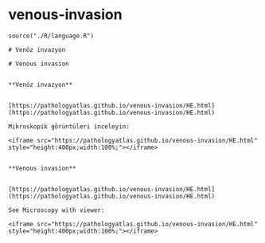 # venous-invasion


```{r language venous-invasion, echo=FALSE, include=TRUE}
source("./R/language.R")
```




```{asis, echo = (language == "TR")}
# Venöz invazyon
```




```{asis, echo = (language == "EN")}
# Venous invasion
```




```{asis, echo = (language == "TR")}

**Venöz invazyon**


[https://pathologyatlas.github.io/venous-invasion/HE.html](https://pathologyatlas.github.io/venous-invasion/HE.html)

Mikroskopik görüntüleri inceleyin:

<iframe src="https://pathologyatlas.github.io/venous-invasion/HE.html" style="height:400px;width:100%;"></iframe>

```




```{asis, echo = (language == "EN")}

**Venous invasion**


[https://pathologyatlas.github.io/venous-invasion/HE.html](https://pathologyatlas.github.io/venous-invasion/HE.html)

See Microscopy with viewer: 

<iframe src="https://pathologyatlas.github.io/venous-invasion/HE.html" style="height:400px;width:100%;"></iframe>

```


